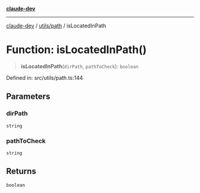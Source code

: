 [**claude-dev**](../../../README.md)

***

[claude-dev](../../../README.md) / [utils/path](../README.md) / isLocatedInPath

# Function: isLocatedInPath()

> **isLocatedInPath**(`dirPath`, `pathToCheck`): `boolean`

Defined in: src/utils/path.ts:144

## Parameters

### dirPath

`string`

### pathToCheck

`string`

## Returns

`boolean`
